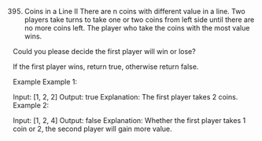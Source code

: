 395. Coins in a Line II
There are n coins with different value in a line. Two players take turns to take one or two coins from left side until there are no more coins left. The player who take the coins with the most value wins.

Could you please decide the first player will win or lose?

If the first player wins, return true, otherwise return false.

Example
Example 1:

Input: [1, 2, 2]
Output: true
Explanation: The first player takes 2 coins.
Example 2:

Input: [1, 2, 4]
Output: false
Explanation: Whether the first player takes 1 coin or 2, the second player will gain more value.
